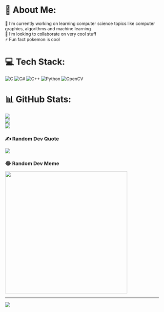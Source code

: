 # 💫 About Me:
🔭 I’m currently working on learning computer science topics like computer graphics, algorithms and machine learning<br>👯 I’m looking to collaborate on very cool stuff<br>⚡ Fun fact pokemon is cool


# 💻 Tech Stack:
![C](https://img.shields.io/badge/c-%2300599C.svg?style=for-the-badge&logo=c&logoColor=white) ![C#](https://img.shields.io/badge/c%23-%23239120.svg?style=for-the-badge&logo=c-sharp&logoColor=white) ![C++](https://img.shields.io/badge/c++-%2300599C.svg?style=for-the-badge&logo=c%2B%2B&logoColor=white) ![Python](https://img.shields.io/badge/python-3670A0?style=for-the-badge&logo=python&logoColor=ffdd54) ![OpenCV](https://img.shields.io/badge/opencv-%23white.svg?style=for-the-badge&logo=opencv&logoColor=white)
# 📊 GitHub Stats:
![](https://github-readme-stats.vercel.app/api?username=rauldhs&theme=dark&hide_border=false&include_all_commits=true&count_private=true)<br/>
![](https://github-readme-streak-stats.herokuapp.com/?user=rauldhs&theme=dark&hide_border=false)<br/>
![](https://github-readme-stats.vercel.app/api/top-langs/?username=rauldhs&theme=dark&hide_border=false&include_all_commits=true&count_private=true&layout=compact)

### ✍️ Random Dev Quote
![](https://quotes-github-readme.vercel.app/api?type=horizontal&theme=radical)

### 😂 Random Dev Meme
<img src='https://randommeme-five.vercel.app/' style="height: 400px;"/>

---
[![](https://visitcount.itsvg.in/api?id=rauldhs&icon=0&color=0)](https://visitcount.itsvg.in)

<!-- Proudly created with GPRM ( https://gprm.itsvg.in ) -->

